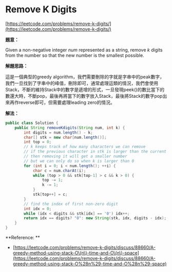 # Remove K Digits

[https://leetcode.com/problems/remove-k-digits/](https://leetcode.com/problems/remove-k-digits/)

**題意：**

Given a non-negative integer _num_ represented as a string, remove _k_ digits from the number so that the new number is the smallest possible.

  
**解題思路：**

這是一個典型的greedy algorithm，我們需要刪除的字就是字串中的peak數字，我們一旦找到了字串中的峰值，刪除即可，通常處理這類的情況，我們會使用Stack，不斷的維持Stack中的數字是遞增的形式，一旦發現peek\(\)的數比當下的數還大時，不斷pop，最後再將當下的數字放入Stack，最後將Stack的數字pop出來再作reverse即可，但需要處理leading zero的情況。



**解法：**

```java
public class Solution {
    public String removeKdigits(String num, int k) {
        int digits = num.length() - k;
        char[] stk = new char[num.length()];
        int top = 0;
        // k keeps track of how many characters we can remove
        // if the previous character in stk is larger than the current one
        // then removing it will get a smaller number
        // but we can only do so when k is larger than 0
        for (int i = 0; i < num.length(); ++i) {
            char c = num.charAt(i);
            while (top > 0 && stk[top-1] > c && k > 0) {
                top -= 1;
                k -= 1;
            }
            stk[top++] = c;
        }
        // find the index of first non-zero digit
        int idx = 0;
        while (idx < digits && stk[idx] == '0') idx++;
        return idx == digits? "0": new String(stk, idx, digits - idx);
    }
}
```

**Reference: **

* [https://leetcode.com/problems/remove-k-digits/discuss/88660/A-greedy-method-using-stack-O\(n\)-time-and-O\(n\)-space](https://leetcode.com/problems/remove-k-digits/discuss/88660/A-greedy-method-using-stack-O%28n%29-time-and-O%28n%29-space)



